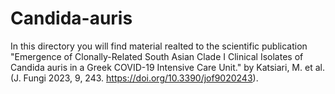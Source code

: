 # Candida-auris
In this directory you will find material realted to the scientific publication "Emergence of Clonally-Related South Asian Clade I Clinical Isolates of Candida auris in a Greek COVID-19 Intensive Care Unit." by Katsiari, M. et al.(J. Fungi 2023, 9, 243. https://doi.org/10.3390/jof9020243).
